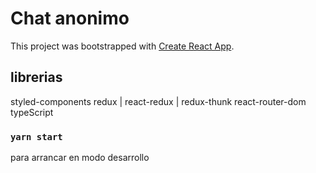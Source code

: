 # Chat anonimo

This project was bootstrapped with [Create React App](https://github.com/facebook/create-react-app).

## librerias

styled-components
redux | react-redux | redux-thunk
react-router-dom
typeScript

### `yarn start`

para arrancar en modo desarrollo
